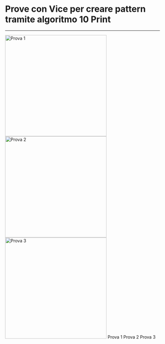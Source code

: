 # Prove con Vice per creare pattern tramite algoritmo 10 Print
---

<img width="330" alt="Prova 1" src="https://user-images.githubusercontent.com/97511685/187966022-2e4fc317-b2a1-4f86-9c42-0ceae0971d9f.png"> <img width="330" alt="Prova 2" src="https://user-images.githubusercontent.com/97511685/187966549-e63300d2-010e-42f0-af38-47daf1be3b51.png"> <img width="330" alt="Prova 3" src="https://user-images.githubusercontent.com/97511685/187966370-2ef98a4b-8f97-4e65-9d5a-5e6720b149d3.png">
Prova 1                                                    Prova 2                                                    Prova 3


